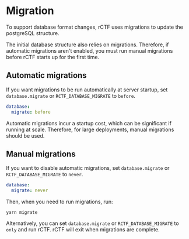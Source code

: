 # Migration

To support database format changes, rCTF uses migrations to update the postgreSQL structure.

The initial database structure also relies on migrations. Therefore, if automatic migrations aren't enabled, you must run manual migrations before rCTF starts up for the first time.

## Automatic migrations
If you want migrations to be run automatically at server startup, set `database.migrate` or `RCTF_DATABASE_MIGRATE` to `before`.
```yaml
database:
  migrate: before
```

Automatic migrations incur a startup cost, which can be significant if running at scale. Therefore, for large deployments, manual migrations should be used.

## Manual migrations
If you want to disable automatic migrations, set `database.migrate` or `RCTF_DATABASE_MIGRATE` to `never`.
```yaml
database:
  migrate: never
```

Then, when you need to run migrations, run:
```shell
yarn migrate
```
Alternatively, you can set `database.migrate` or `RCTF_DATABASE_MIGRATE` to `only` and run rCTF. rCTF will exit when migrations are complete.
